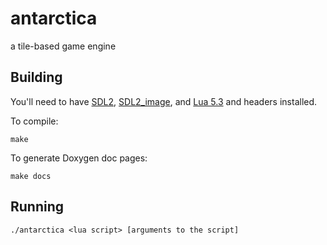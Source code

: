# antarctica

a tile-based game engine


## Building

You'll need to have [SDL2](http://libsdl.org/), [SDL2\_image](http://libsdl.org/projects/SDL_image/),
and [Lua 5.3](https://www.lua.org/) and headers installed.

To compile:

    make

To generate Doxygen doc pages:

    make docs


## Running

    ./antarctica <lua script> [arguments to the script]

